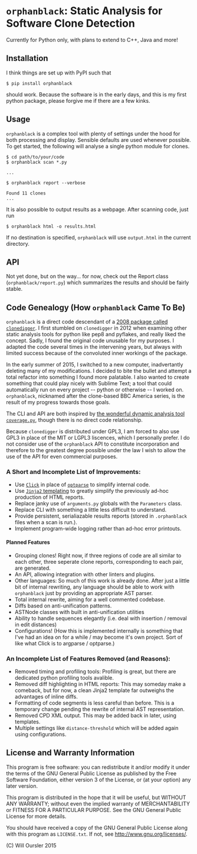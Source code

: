 # `orphanblack`: Static Analysis for Software Clone Detection

Currently for Python only, with plans to extend to C++, Java and more!

## Installation
I think things are set up with PyPI such that

```
$ pip install orphanblack
```

should work. Because the software is in the early days, and this is my first python package, please forgive me if there are a few kinks.

## Usage
`orphanblack` is a complex tool with plenty of settings under the hood for both processing and display. Sensible defaults are used whenever possible. To get started, the following will analyse a single python module for clones.

```
$ cd path/to/your/code
$ orphanblack scan *.py

...

$ orphanblack report --verbose

Found 11 clones
...

```

It is also possible to output results as a webpage. After scanning code, just run

```
$ orphanblack html -o results.html
```

If no destination is specified, `orphanblack` will use `output.html` in the current directory.


## API

Not yet done, but on the way... for now, check out the Report class (`orphanblack/report.py`) which summarizes the results and should be fairly stable.

## Code Genealogy (How `orphanblack` Came To Be)
`orphanblack` is a direct code descendant of a [2008 package called `clonedigger`](http://clonedigger.sourceforge.net). I first stumbled on `clonedigger` in 2012 when examining other static analysis tools for python like pep8 and pyflakes, and really liked the concept. Sadly, I found the original code unusable for my purposes. I adapted the code several times in the intervening years, but always with limited success because of the convoluted inner workings of the package.

In the early summer of 2015, I switched to a new computer, inadvertantly deleting many of my modifications. I decided to bite the bullet and attempt a total refactor into something I found more palatable. I also wanted to create something that could play nicely with Sublime Text; a tool that could automatically run on every project -- python or otherwise -- I worked on. `orphanblack`, nicknamed after the clone-based BBC America series, is the result of my progress towards those goals.

The CLI and API are both inspired by [the wonderful dynamic analysis tool `coverage.py`](http://nedbatchelder.com/code/coverage), though there is no direct code relationship.

Because `clonedigger` is distributed under GPL3, I am forced to also use GPL3 in place of the MIT or LGPL3 liscences, which I personally prefer. I do not consider use of the `orphanblack` API to constitute incorporation and therefore to the greatest degree possible under the law I wish to allow the use of the API for even commercial purposes.

### A Short and Incomplete List of Improvements:
* Use [`Click`](http://click.pocoo.org/4/) in place of [`optparse`](https://docs.python.org/2/library/optparse.html) to simplify internal code.
* Use [`Jinja2` templating](http://jinja.pocoo.org/) to greatly simplify the previously ad-hoc production of HTML reports.
* Replace janky use of `arguments.py` globals with the `Parameters` class.
* Replace CLI with something a little less difficult to understand.
* Provide persistent, serialiazable results reports (stored in `.orphanblack` files when a scan is run.).
* Implement program-wide logging rather than ad-hoc error printouts.

#### Planned Features
* Grouping clones! Right now, if three regions of code are all similar to each other, three seperate clone reports, corresponding to each pair, are generated.
* An API, allowing integration with other linters and plugins.
* Other languages: So much of this work is already done. After just a little bit of internal rewriting, any language should be able to work with `orphanblack` just by providing an appropriate AST parser.
* Total internal rewrite, aiming for a well commented codebase.
* Diffs based on anti-unification patterns.
* ASTNode classes with built in anti-unification utilities
* Ability to handle sequences elegantly (i.e. deal with insertion / removal in edit distances)
* Configurations! (How this is implemented internally is something that I've had an idea on for a while / may become it's own project. Sort of like what Click is to argparse / optparse.)

### An Incomplete List of Features Removed (and Reasons):
* Removed timing and profiling tools: Profiling is great, but there are dedicated python profiling tools avalible.
* Removed diff highlighting in HTML reports: This may someday make a comeback, but for now, a clean Jinja2 template far outweighs the advantages of inline diffs.
* Formatting of code segments is less careful than before. This is a temporary change pending the rewrite of internal AST representation.
* Removed CPD XML output. This may be added back in later, using templates.
* Multiple settings like `distance-threshold` which will be added again using configurations.

## License and Warranty Information
This program is free software: you can redistribute it and/or modify it under the terms of the GNU General Public License as published by the Free Software Foundation, either version 3 of the License, or (at your option) any later version.

This program is distributed in the hope that it will be useful, but WITHOUT ANY WARRANTY; without even the implied warranty of MERCHANTABILITY or FITNESS FOR A PARTICULAR PURPOSE.  See the GNU General Public License for more details.

You should have received a copy of the GNU General Public License along with this program as `LICENSE.txt`.  If not, see <http://www.gnu.org/licenses/>.

(C) Will Oursler 2015
